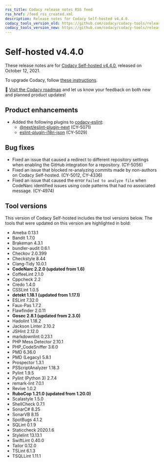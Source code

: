 ```yaml
---
rss_title: Codacy release notes RSS feed
rss_href: /feed_rss_created.xml
description: Release notes for Codacy Self-hosted v4.4.0.
codacy_tools_version_old: https://github.com/codacy/codacy-tools/releases/tag/3.8.3
codacy_tools_version_new: https://github.com/codacy/codacy-tools/releases/tag/3.9.16
---
```


# Self-hosted v4.4.0

These release notes are for [Codacy Self-hosted v4.4.0](https://github.com/codacy/chart/releases/tag/4.4.0), released on October 12, 2021.

To upgrade Codacy, follow [these instructions](../../chart/maintenance/upgrade.md).

📢 [Visit the Codacy roadmap](https://roadmap.codacy.com) and <span class="skip-vale">let us know</span> your feedback on both new and planned product updates!

## Product enhancements

-   Added the following plugins to [<span class="skip-vale">codacy-eslint</span>](https://github.com/codacy/codacy-eslint):
    -   [<span class="skip-vale">@next/eslint-plugin-next</span>](https://www.npmjs.com/package/@next/eslint-plugin-next) (CY-5071)
    -   [<span class="skip-vale">eslint-plugin-i18n-json</span>](https://www.npmjs.com/package/eslint-plugin-i18n-json) (CY-5029)

## Bug fixes

-   Fixed an issue that caused a redirect to different repository settings when enabling the GitHub integration for a repository. (CY-5056)
-   Fixed an issue that blocked re-analyzing commits made by non-authors on Codacy Self-hosted. (CY-5012, CY-4336)
-   Fixed an issue that caused the error `Failed to analyze file` when CodeNarc identified issues using code patterns that had no associated message. (CY-4974)

## Tool versions

This version of Codacy Self-hosted includes the tool versions below. The tools that were updated on this version are highlighted in bold:

-   Ameba 0.13.1
-   Bandit 1.7.0
-   Brakeman 4.3.1
-   bundler-audit 0.6.1
-   Checkov 2.0.399
-   Checkstyle 8.44
-   Clang-Tidy 10.0.1
-   **CodeNarc 2.2.0 (updated from 1.6)**
-   CoffeeLint 2.1.0
-   Cppcheck 2.2
-   Credo 1.4.0
-   CSSLint 1.0.5
-   **detekt 1.18.1 (updated from 1.17.1)**
-   ESLint 7.32.0
-   Faux-Pas 1.7.2
-   Flawfinder 2.0.11
-   **Gosec 2.8.1 (updated from 2.3.0)**
-   Hadolint 1.18.2
-   Jackson Linter 2.10.2
-   JSHint 2.12.0
-   markdownlint 0.23.1
-   PHP Mess Detector 2.10.1
-   PHP_CodeSniffer 3.6.0
-   PMD 6.36.0
-   PMD (Legacy) 5.8.1
-   Prospector 1.3.1
-   PSScriptAnalyzer 1.18.3
-   Pylint 1.9.5
-   Pylint (Python 3) 2.7.4
-   remark-lint 7.0.1
-   Revive 1.0.2
-   **RuboCop 1.21.0 (updated from 1.20.0)**
-   Scalastyle 1.5.0
-   ShellCheck 0.7.1
-   SonarC# 8.25
-   SonarVB 8.15
-   SpotBugs 4.1.2
-   SQLint 0.1.9
-   Staticcheck 2020.1.6
-   Stylelint 13.13.1
-   SwiftLint 0.40.0
-   Tailor 0.12.0
-   TSLint 6.1.3
-   TSQLLint 1.11.1
